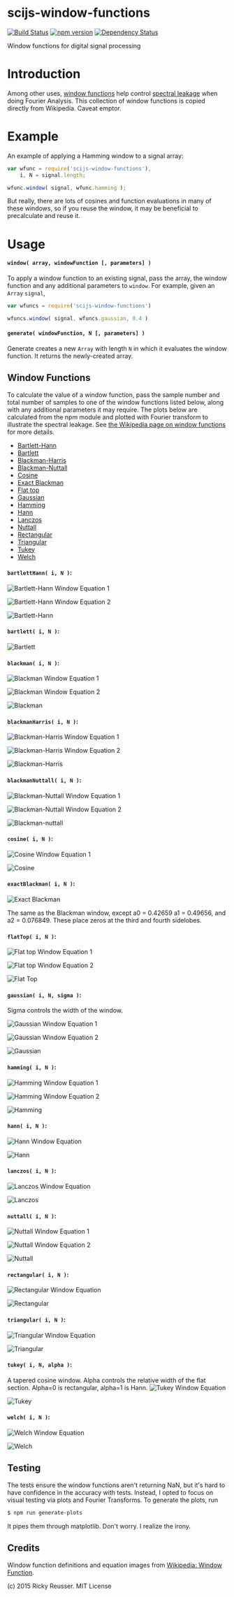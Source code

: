 # scijs-window-functions

[![Build Status](https://travis-ci.org/scijs/window-functions.svg?branch=master)](https://travis-ci.org/scijs/window-functions) [![npm version](https://badge.fury.io/js/scijs-window-functions.svg)](http://badge.fury.io/js/scijs-window-functions)  [![Dependency Status](https://david-dm.org/scijs/window-functions.svg)](https://david-dm.org/scijs/window-functions)


Window functions for digital signal processing

# Introduction

Among other uses, [window functions](http://en.wikipedia.org/wiki/Window_function) help control [spectral leakage](http://en.wikipedia.org/wiki/Spectral_leakage) when doing Fourier Analysis. This collection of window functions is copied directly from Wikipedia. Caveat emptor.

# Example

An example of applying a Hamming window to a signal array:

```javascript
var wfunc = require('scijs-window-functions'),
    i, N = signal.length;

wfunc.window( signal, wfunc.hamming );
```

But really, there are lots of cosines and function evaluations in many of these windows, so if you reuse the window, it may be beneficial to precalculate and reuse it.

# Usage

#### `window( array, windowFunction [, parameters] )`

To apply a window function to an existing signal, pass the array, the window function and any additional parameters to `window`. For example, given an `Array` `signal`,

```javascript
var wfuncs = require('scijs-window-functions')

wfuncs.window( signal, wfuncs.gaussian, 0.4 )
```

#### `generate( windowFunction, N [, parameters] )`

Generate creates a new `Array` with length `N` in which it evaluates the window function. It returns the newly-created array.



## Window Functions

To calculate the value of a window function, pass the sample number and total number of samples to one of the window functions listed below, along with any additional parameters it may require. The plots below are calculated from the npm module and plotted with Fourier transform to illustrate the spectral leakage. See [the Wikipedia page on window functions](http://en.wikipedia.org/wiki/Window_function) for more details.

- [Bartlett-Hann](#bartletthann-i-n-)
- [Bartlett](#bartlett-i-n-)
- [Blackman-Harris](#blackmanharris-i-n-)
- [Blackman-Nuttall](#blackmannuttall-i-n-)
- [Cosine](#cosine-i-n-)
- [Exact Blackman](#exactblackman-i-n-)
- [Flat top](#flattop-i-n-)
- [Gaussian](#gaussian-i-n-sigma-)
- [Hamming](#hamming-i-n-)
- [Hann](#hann-i-n-)
- [Lanczos](#lanczos-i-n-)
- [Nuttall](#nuttall-i-n-)
- [Rectangular](#rectangular-i-n-)
- [Triangular](#triangular-i-n-)
- [Tukey](#tukey-i-n-alpha-)
- [Welch](#welch-i-n-)


#### `bartlettHann( i, N )`:

![Bartlett-Hann Window Equation 1](docs/equations/bartlett-hann-1.png)

![Bartlett-Hann Window Equation 2](docs/equations/bartlett-hann-2.png)

![Bartlett-Hann](docs/plots/bartlett-hann.png)

#### `bartlett( i, N )`:

![Bartlett](docs/plots/bartlett.png)

#### `blackman( i, N )`:

![Blackman Window Equation 1](docs/equations/blackman-1.png)

![Blackman Window Equation 2](docs/equations/blackman-2.png)

![Blackman](docs/plots/blackman.png)

#### `blackmanHarris( i, N )`:

![Blackman-Harris Window Equation 1](docs/equations/blackman-harris-1.png)

![Blackman-Harris Window Equation 2](docs/equations/blackman-harris-2.png)

![Blackman-Harris](docs/plots/blackman-harris.png)

#### `blackmanNuttall( i, N )`:

![Blackman-Nuttall Window Equation 1](docs/equations/blackman-nuttall-1.png)

![Blackman-Nuttall Window Equation 2](docs/equations/blackman-nuttall-2.png)

![Blackman-nuttall](docs/plots/blackman-nuttall.png)

#### `cosine( i, N )`:

![Cosine Window Equation 1](docs/equations/cosine.png)

![Cosine](docs/plots/cosine.png)

#### `exactBlackman( i, N )`:

![Exact Blackman](docs/plots/exact-blackman.png)

The same as the Blackman window, except a0 = 0.42659 a1 = 0.49656, and a2 = 0.076849. These place zeros at the third and fourth sidelobes.

#### `flatTop( i, N )`:

![Flat top Window Equation 1](docs/equations/flattop-1.png)

![Flat top Window Equation 2](docs/equations/flattop-2.png)

![Flat Top](docs/plots/flattop.png)

#### `gaussian( i, N, sigma )`:

Sigma controls the width of the window.

![Gaussian Window Equation 1](docs/equations/gaussian-1.png)

![Gaussian Window Equation 2](docs/equations/gaussian-2.png)

![Gaussian](docs/plots/gaussian.png)

#### `hamming( i, N )`:

![Hamming Window Equation 1](docs/equations/hamming-1.png)

![Hamming Window Equation 2](docs/equations/hamming-2.png)

![Hamming](docs/plots/hamming.png)

#### `hann( i, N )`:

![Hann Window Equation](docs/equations/hann.png)

![Hann](docs/plots/hann.png)

#### `lanczos( i, N )`:

![Lanczos Window Equation](docs/equations/lanczos.png)

![Lanczos](docs/plots/lanczos.png)

#### `nuttall( i, N )`:
![Nuttall Window Equation 1](docs/equations/nuttall-1.png)

![Nuttall Window Equation 2](docs/equations/nuttall-2.png)

![Nuttall](docs/plots/nuttall.png)

#### `rectangular( i, N )`:

![Rectangular Window Equation](docs/equations/rectangular.png)

![Rectangular](docs/plots/rectangular.png)

#### `triangular( i, N )`:

![Triangular Window Equation](docs/equations/triangular.png)

![Triangular](docs/plots/triangular.png)

#### `tukey( i, N, alpha )`:

A tapered cosine window. Alpha controls the relative width of the flat section. Alpha=0 is rectangular, alpha=1 is Hann.  ![Tukey Window Equation](docs/equations/tukey.png)

![Tukey](docs/plots/tukey.png)

#### `welch( i, N )`:

![Welch Window Equation](docs/equations/welch.png)

![Welch](docs/plots/welch.png)


## Testing

The tests ensure the window functions aren't returning NaN, but it's hard to have confidence in the accuracy with tests. Instead, I opted to focus on visual testing via plots and Fourier Transforms. To generate the plots, run

```bash
$ npm run generate-plots
```

It pipes them through matplotlib. Don't worry. I realize the irony.



## Credits
Window function definitions and equation images from [Wikipedia: Window Function](http://en.wikipedia.org/wiki/Window_function).

(c) 2015 Ricky Reusser. MIT License
